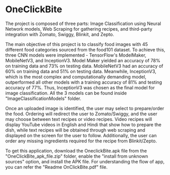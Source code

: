 # OneClickBite

The project is composed of three parts: Image Classification using Neural Network models, Web Scraping for gathering recipes, and third-party integration with Zomato, Swiggy, Blinkit, and Zepto.

The main objective of this project is to classify food images with 45 different food categories sourced from the food101 dataset. To achieve this, three CNN models were implemented - TensorFlow's ModelMaker, MobileNetV3, and InceptionV3. Model Maker yielded an accuracy of 78% on training data and 73% on testing data. MobileNetV3 had an accuracy of 60% on training data and 51% on testing data. Meanwhile, InceptionV3, which is the most complex and computationally demanding model, outperformed all other models with a training accuracy of 81% and testing accuracy of 77%. Thus, InceptionV3 was chosen as the final model for image classification. All the 3 models can be found inside "ImageClassificationModels" folder.

Once an uploaded image is identified, the user may select to prepare/order the food. Ordering will redirect the user to Zomato/Swiggy, and the user may choose between text recipes or video recipes. Video recipes will display YouTube videos in English and Hindi that show how to prepare the dish, while text recipes will be obtained through web scraping and displayed on the screen for the user to follow. Additionally, the user can order any missing ingredients required for the recipe from Blinkit/Zepto.

To get this application, download the OneclickBite.apk file from the "OneClickBite_apk_file.zip" folder, enable the "install from unknown sources" option, and install the APK file. For understanding the flow of app, you can refer the "Readme OnClickBite.pdf" file.
